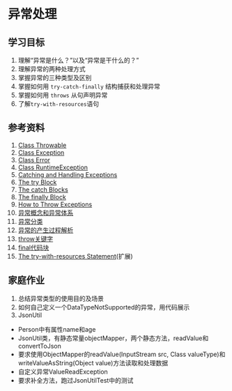 # 异常处理

## 学习目标
1. 理解“异常是什么？”以及“异常是干什么的？”
2. 理解异常的两种处理方式
3. 掌握异常的三种类型及区别
4. 掌握如何用 `try-catch-finally` 结构捕获和处理异常
5. 掌握如何用 `throws` 从句声明异常
6. 了解`try-with-resources`语句

## 参考资料
1. [Class Throwable](https://docs.oracle.com/javase/8/docs/api/java/lang/Throwable.html)
2. [Class Exception](https://docs.oracle.com/javase/8/docs/api/java/lang/Exception.html)
3. [Class Error](https://docs.oracle.com/javase/8/docs/api/java/lang/Error.html)
4. [Class RuntimeException](https://docs.oracle.com/javase/8/docs/api/java/lang/RuntimeException.html)
5. [Catching and Handling Exceptions](https://docs.oracle.com/javase/tutorial/essential/exceptions/handling.html)
6. [The try Block](https://docs.oracle.com/javase/tutorial/essential/exceptions/try.html)
7. [The catch Blocks](https://docs.oracle.com/javase/tutorial/essential/exceptions/catch.html)
8. [The finally Block](https://docs.oracle.com/javase/tutorial/essential/exceptions/finally.html)
9. [How to Throw Exceptions](https://docs.oracle.com/javase/tutorial/essential/exceptions/throwing.html)
10. [异常概念和异常体系](https://www.bilibili.com/video/av79312032?p=288)
11. [异常分类](https://www.bilibili.com/video/av79312032?p=289)
12. [异常的产生过程解析](https://www.bilibili.com/video/av79312032?p=290)
13. [throw关键字](https://www.bilibili.com/video/av79312032?p=291)
14. [final代码块](https://www.bilibili.com/video/av79312032?p=296)
15. [The try-with-resources Statement](https://docs.oracle.com/javase/tutorial/essential/exceptions/tryResourceClose.html)(扩展)

## 家庭作业
1. 总结异常类型的使用目的及场景
2. 如何自己定义一个DataTypeNotSupported的异常，用代码展示
3. JsonUtil
* Person中有属性name和age
* JsonUtil类，有静态常量objectMapper，两个静态方法，readValue和convertToJson
* 要求使用ObjectMapper的readValue(InputStream src, Class<T> valueType)和writeValueAsString(Object value)方法读取和处理数据
* 自定义异常ValueReadException
* 要求补全方法，跑过JsonUtilTest中的测试
